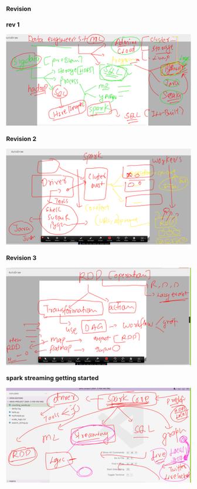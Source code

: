 ### Revision 

### rev 1 

<img src="rev.png">

### Revision 2 

<img src="rev2.png">

### Revision 3 

<img src="rev3.png">

### spark streaming getting started 

<img src="stream.png">



